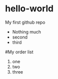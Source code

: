 # hello-world
My first github repo 
* Nothing much
* second
* third

#My order list
1. one
2. two
3. three
